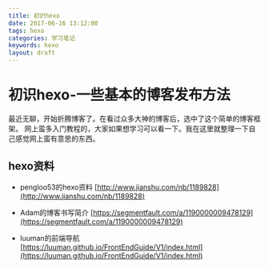 ```yaml
---
title: 初识hexo
date: 2017-06-16 13:12:00
tags: hexo
categories: 学习笔记
keywords: hexo
layout: draft
---
```

# 初识hexo-一些基本的博客发布方法
最近无聊，开始折腾博客了。在看过众多大神的博客后，选中了这个简单的博客框架。
网上蛮多入门教程的，大家如果想学习可以看一下。我在这里就整理一下自己感觉网上蛮有意思的东西。

<!--more-->

## hexo资料
- pengloo53的hexo资料  [http://www.jianshu.com/nb/1189828](http://www.jianshu.com/nb/1189828)

- Adam的博客书写简介	[https://segmentfault.com/a/1190000009478129](https://segmentfault.com/a/1190000009478129)

- luuman的前端导航[https://luuman.github.io/FrontEndGuide/V1/index.html](https://luuman.github.io/FrontEndGuide/V1/index.html)
